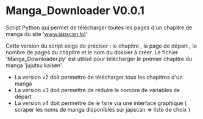 # Manga_Downloader V0.0.1
Script Python qui permet de télécharger toutes les pages d'un chapitre de manga du site 'www.japscan.lol'

Cette version du script exige de préciser : le chapitre , la page de départ , le nombre de pages du chapitre et le nom du dossier à créer.
Le fichier 'Manga_Downloader.py' est utilisé pour télécharger le premier chapitre du manga 'jujutsu kaisen'.


- La version v2 doit permettre de télécharger tous les chapitres d'un manga
- La version v3 doit permettre de réduire le nombre de variables de départ
- La version v4 doit permettre de le faire via une interface graphique ( scraper les noms de manga disponibles sur japscan => liste de choix ) 
